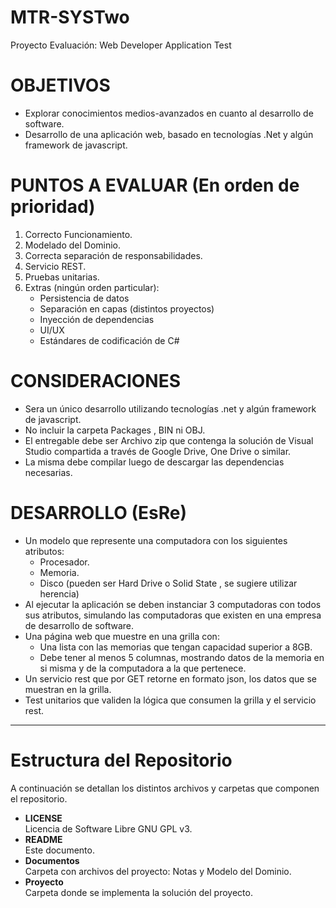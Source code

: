 # MTR-SYSTwo
Proyecto Evaluación: Web Developer Application Test

# OBJETIVOS
* Explorar conocimientos medios-avanzados en cuanto al desarrollo de software.
* Desarrollo de una aplicación web, basado en tecnologías .Net y algún framework de javascript.

# PUNTOS A EVALUAR (En orden de prioridad)
1. Correcto Funcionamiento.
2. Modelado del Dominio.
3. Correcta separación de responsabilidades.
4. Servicio REST.
5. Pruebas unitarias.
6. Extras (ningún orden particular):
	* Persistencia de datos
	* Separación en capas (distintos proyectos)
	* Inyección de dependencias
	* UI/UX
	* Estándares de codificación de C#

# CONSIDERACIONES
* Sera un único desarrollo utilizando tecnologías .net y algún framework de javascript.
* No incluir la carpeta Packages , BIN ni OBJ.
* El entregable debe ser Archivo zip que contenga la solución de Visual Studio compartida a través de Google Drive, One Drive o similar.
* La misma debe compilar luego de descargar las dependencias necesarias.

# DESARROLLO (EsRe)
* Un modelo que represente una computadora con los siguientes atributos:
	- Procesador.
	- Memoria.
	- Disco (pueden ser Hard Drive o Solid State , se sugiere utilizar herencia)
* Al ejecutar la aplicación se deben instanciar 3 computadoras con todos sus atributos, simulando las computadoras que existen en una empresa de desarrollo de software.
* Una página web que muestre en una grilla con:
	- Una lista con las memorias que tengan capacidad superior a 8GB.
	- Debe tener al menos 5 columnas, mostrando datos de la memoria en si misma y de la computadora a la que pertenece.
* Un servicio rest que por GET retorne en formato json, los datos que se muestran en la grilla.
* Test unitarios que validen la lógica que consumen la grilla y el servicio rest.
---

# Estructura del Repositorio
A continuación se detallan los distintos archivos y carpetas que componen el repositorio.

* **LICENSE**  
    Licencia de Software Libre GNU GPL v3.
* **README**  
    Este documento.
* **Documentos**  
    Carpeta con archivos del proyecto: Notas y Modelo del Dominio.
* **Proyecto**  
    Carpeta donde se implementa la solución del proyecto.
